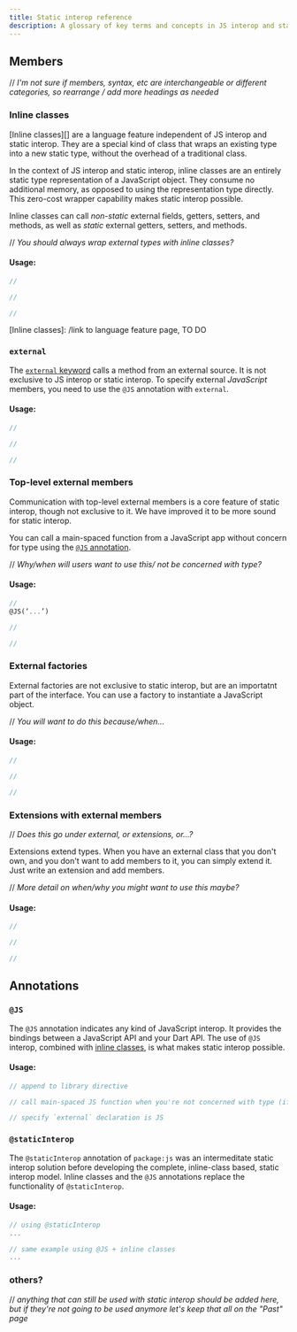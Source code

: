```yaml
---
title: Static interop reference
description: A glossary of key terms and concepts in JS interop and static interop.
---
```


## Members

// *I'm not sure if members, syntax, etc are interchangeable or different categories,*
*so rearrange / add more headings as needed*

### Inline classes

[Inline classes][] are a language feature independent of JS interop and static interop.
They are a special kind of class that wraps an existing type into a new static type, without the overhead of a traditional class.

In the context of JS interop and static interop,
inline classes are an entirely static type representation of a JavaScript object.
They consume no additional memory, as opposed to using the representation type directly.
This zero-cost wrapper capability makes static interop possible.

Inline classes can call *non-static* external fields, getters, setters,
and methods, as well as *static* external getters, setters, and methods. 

// *You should always wrap external types with inline classes?*


#### Usage:

```dart
// 

// 

// 
```

[Inline classes]: /link to language feature page, TO DO

### `external`

The [`external` keyword][] calls a method from an external source.
It is not exclusive to JS interop or static interop.
To specify external *JavaScript* members,
you need to use the `@JS` annotation with `external`.

#### Usage:

```dart
// 

// 

// 
```

[`external` keyword]: https://spec.dart.dev/DartLangSpecDraft.pdf#External%20Functions

### Top-level external members

Communication with top-level external members is a core feature of static interop,
though not exclusive to it. We have improved it to be more sound for static interop.

You can call a main-spaced function from a JavaScript app
without concern for type using the [`@JS` annotation](#js).

// *Why/when will users want to use this/ not be concerned with type?*

#### Usage:

```dart
// 
@JS(‘...’) 

// 

// 
```

### External factories

External factories are not exclusive to static interop,
but are an importatnt part of the interface. 
You can use a factory to instantiate a JavaScript object.

// *You will want to do this because/when...*

#### Usage:

```dart
// 

// 

// 
```

### Extensions with external members

// *Does this go under external, or extensions, or...?*

Extensions extend types. When you have an external class that you don't own,
and you don't want to add members to it, you can simply extend it.
Just write an extension and add members.

// *More detail on when/why you might want to use this maybe?*

#### Usage:

```dart
// 

// 

// 
```

## Annotations

### `@JS`

The `@JS` annotation indicates any kind of JavaScript interop. It provides the bindings
between a JavaScript API and your Dart API. The use of `@JS` interop, combined with
[inline classes](#inline-classes), is what makes static interop possible. 

#### Usage:

```dart
// append to library directive

// call main-spaced JS function when you're not concerned with type (if that's a feature? idk)

// specify `external` declaration is JS
```

### `@staticInterop`

The `@staticInterop` annotation of `package:js` was an intermeditate static interop
solution before developing the complete, inline-class based, static interop model. 
Inline classes and the `@JS` annotations replace the functionality of `@staticInterop`. 

#### Usage:

```dart
// using @staticInterop
...

// same example using @JS + inline classes
...
```

### others?

// *anything that can still be used with static interop should be added here,*
*but if they're not going to be used anymore let's keep that all on the "Past" page*



